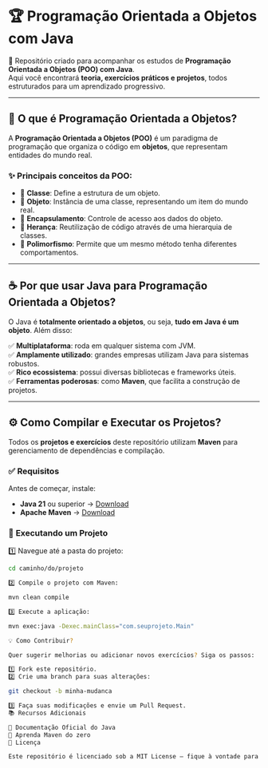 # 🏆 Programação Orientada a Objetos com Java  

📌 Repositório criado para acompanhar os estudos de **Programação Orientada a Objetos (POO) com Java**.  
Aqui você encontrará **teoria, exercícios práticos e projetos**, todos estruturados para um aprendizado progressivo.  

---

## 📖 O que é Programação Orientada a Objetos?  

A **Programação Orientada a Objetos (POO)** é um paradigma de programação que organiza o código em **objetos**, que representam entidades do mundo real.  

### ✨ **Principais conceitos da POO:**  
- 🔹 **Classe**: Define a estrutura de um objeto.  
- 🔹 **Objeto**: Instância de uma classe, representando um item do mundo real.  
- 🔹 **Encapsulamento**: Controle de acesso aos dados do objeto.  
- 🔹 **Herança**: Reutilização de código através de uma hierarquia de classes.  
- 🔹 **Polimorfismo**: Permite que um mesmo método tenha diferentes comportamentos.  

---

## ☕ Por que usar Java para Programação Orientada a Objetos?  

O Java é **totalmente orientado a objetos**, ou seja, **tudo em Java é um objeto**. Além disso:  

✅ **Multiplataforma**: roda em qualquer sistema com JVM.  
✅ **Amplamente utilizado**: grandes empresas utilizam Java para sistemas robustos.  
✅ **Rico ecossistema**: possui diversas bibliotecas e frameworks úteis.  
✅ **Ferramentas poderosas**: como **Maven**, que facilita a construção de projetos.  

---

## ⚙ Como Compilar e Executar os Projetos?  

Todos os **projetos e exercícios** deste repositório utilizam **Maven** para gerenciamento de dependências e compilação.  

### ✅ **Requisitos**  
Antes de começar, instale:  
- **Java 21** ou superior → [Download](https://adoptium.net/)  
- **Apache Maven** → [Download](https://maven.apache.org/download.cgi)  

### 🚀 **Executando um Projeto**  
1️⃣ Navegue até a pasta do projeto:  
   ```bash
   cd caminho/do/projeto

2️⃣ Compile o projeto com Maven:

mvn clean compile

3️⃣ Execute a aplicação:

mvn exec:java -Dexec.mainClass="com.seuprojeto.Main"

💡 Como Contribuir?

Quer sugerir melhorias ou adicionar novos exercícios? Siga os passos:

1️⃣ Fork este repositório.
2️⃣ Crie uma branch para suas alterações:

git checkout -b minha-mudanca

3️⃣ Faça suas modificações e envie um Pull Request.
📚 Recursos Adicionais

📌 Documentação Oficial do Java
📌 Aprenda Maven do zero
📜 Licença

Este repositório é licenciado sob a MIT License – fique à vontade para usar e contribuir! 🚀

